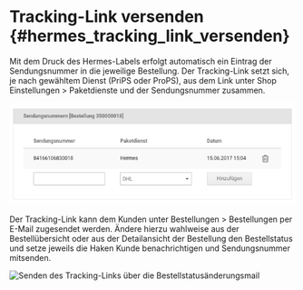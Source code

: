# Tracking-Link versenden {#hermes_tracking_link_versenden}

Mit dem Druck des Hermes-Labels erfolgt automatisch ein Eintrag der Sendungsnummer in die jeweilige Bestellung. Der Tracking-Link setzt sich, je nach gewähltem Dienst \(PriPS oder ProPS\), aus dem Link unter Shop Einstellungen \> Paketdienste und der Sendungsnummer zusammen.

![](Bilder/hermes/HE_20170615_017.png "Eintrag der Sendungsnummer nach Druck eines Hermes-Labels")

Der Tracking-Link kann dem Kunden unter Bestellungen \> Bestellungen per E-Mail zugesendet werden. Ändere hierzu wahlweise aus der Bestellübersicht oder aus der Detailansicht der Bestellung den Bestellstatus und setze jeweils die Haken Kunde benachrichtigen und Sendungsnummer mitsenden.

![](Bilder/hermes/HE_20170615_018.png "Senden des Tracking-Links über die
      Bestellstatusänderungsmail")



